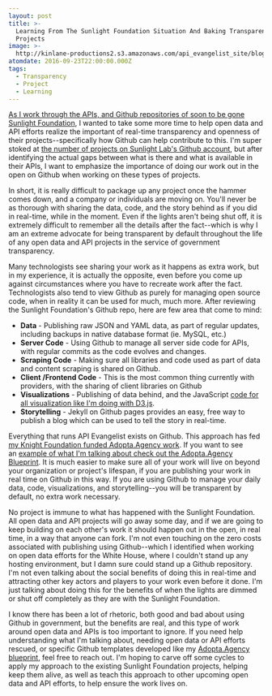 ```yaml
---
layout: post
title: >-
  Learning From The Sunlight Foundation Situation And Baking Transparency Into
  Projects
image: >-
  http://kinlane-productions2.s3.amazonaws.com/api_evangelist_site/blog/sunlight_foundation_transparency.png
atomdate: 2016-09-23T22:00:00.000Z
tags:
  - Transparency
  - Project
  - Learning
---
```

[As I work through the APIs, and Github repositories of soon to be gone Sunlight Foundation](http://apievangelist.com/2016/09/23/identifying-the-important-work-from-the-sunlightfoundation-i-would-like-to-see-live-on/), I wanted to take some more time to help open data and API efforts realize the important of real-time transparency and openness of their projects--specifically how Github can help contribute to this. I'm super stoked at [the number of projects on Sunlight Lab's Github account](https://github.com/sunlightlabs/), but after identifying the actual gaps between what is there and what is available in their APIs, I want to emphasize the importance of doing our work out in the open on Github when working on these types of projects.

In short, it is really difficult to package up any project once the hammer comes down, and a company or individuals are moving on. You'll never be as thorough with sharing the data, code, and the story behind as if you did in real-time, while in the moment. Even if the lights aren't being shut off, it is extremely difficult to remember all the details after the fact--which is why I am an extreme advocate for being transparent by default throughout the life of any open data and API projects in the service of government transparency.

Many technologists see sharing your work as it happens as extra work, but in my experience, it is actually the opposite, even before you come up against circumstances where you have to recreate work after the fact. Technologists also tend to view Github as purely for managing open source code, when in reality it can be used for much, much more. After reviewing the Sunlight Foundation's Github repo, here are few area that come to mind:

*   **Data** - Publishing raw JSON and YAML data, as part of regular updates, including backups in native database format (ie. MySQL, etc.)
*   **Server Code** - Using Github to manage all server side code for APIs, with regular commits as the code evolves and changes.
*   **Scraping Code** - Making sure all libraries and code used as part of data and content scraping is shared on Github.
*   **Client /Frontend Code** - This is the most common thing currently with providers, with the sharing of client libraries on Github
*   **Visualizations** - Publishing of data behind, and the JavaScript [code for all visualization like I'm doing with D3.js](http://apievangelist.com/2016/09/20/d3js-visualizations-using-yaml-and-jekyll/).
*   **Storytelling** - Jekyll on Github pages provides an easy, free way to publish a blog which can be used to tell the story in real-time.

Everything that runs API Evangelist exists on Github. This approach has fed [my Knight Foundation funded Adopta.Agency work](http://adopta.agency/). If you want to see an [example of what I'm talking about check out the Adopta.Agency Blueprint](http://adopta-agency.github.io/adopta-blueprint/). It is much easier to make sure all of your work will live on beyond your organization or project's lifespan, if you are publishing your work in real time on Github in this way. If you are using Github to manage your daily data, code, visualizations, and storytelling--you will be transparent by default, no extra work necessary.

No project is immune to what has happened with the Sunlight Foundation. All open data and API projects will go away some day, and if we are going to keep building on each other's work it should happen out in the open, in real time, in a way that anyone can fork. I'm not even touching on the zero costs associated with publishing using Github--which I identified when working on open data efforts for the White House, where I couldn't stand up any hosting environment, but I damn sure could stand up a Github repository. I'm not even talking about the social benefits of doing this in real-time and attracting other key actors and players to your work even before it done. I'm just talking about doing this for the benefits of when the lights are dimmed or shut off completely as they are with the Sunlight Foundation.

I know there has been a lot of rhetoric, both good and bad about using Github in government, but the benefits are real, and this type of work around open data and APIs is too important to ignore. If you need help understanding what I'm talking about, needing open data or API efforts rescued, or specific Github templates developed like my [Adopta.Agency blueprint](http://adopta-agency.github.io/adopta-blueprint/), feel free to reach out. I'm hoping to carve off some cycles to apply my approach to the existing Sunlight Foundation projects, helping keep them alive, as well as teach this approach to other upcoming open data and API efforts, to help ensure the work lives on.